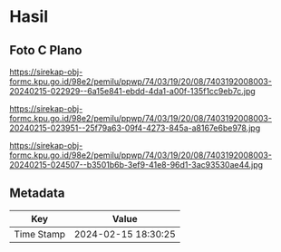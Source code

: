 # Hasil

## Foto C Plano

https://sirekap-obj-formc.kpu.go.id/98e2/pemilu/ppwp/74/03/19/20/08/7403192008003-20240215-022929--6a15e841-ebdd-4da1-a00f-135f1cc9eb7c.jpg

https://sirekap-obj-formc.kpu.go.id/98e2/pemilu/ppwp/74/03/19/20/08/7403192008003-20240215-023951--25f79a63-09f4-4273-845a-a8167e6be978.jpg

https://sirekap-obj-formc.kpu.go.id/98e2/pemilu/ppwp/74/03/19/20/08/7403192008003-20240215-024507--b3501b6b-3ef9-41e8-96d1-3ac93530ae44.jpg


## Metadata

| Key        | Value               |
| ---------- | ------------------- |
| Time Stamp | 2024-02-15 18:30:25 |



